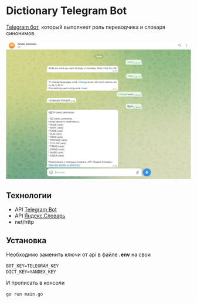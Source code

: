 # Dictionary Telegram Bot

[Telegram бот](t.me/YandexDictBot), который выполняет роль переводчика и словаря синонимов.

![logo](./assets/demo.png)

## Технологии
+ API [Telegram Bot](https://github.com/go-telegram-bot-api/telegram-bot-api)
+ API [Яндекс.Словарь](http://api.yandex.ru/dictionary)
+ net/http

## Установка
Необходимо заменить ключи от api в файле **.env** на свои
```
BOT_KEY=TELEGRAM_KEY
DICT_KEY=YANDEX_KEY
```
И прописать в консоли
```
go run main.go
```